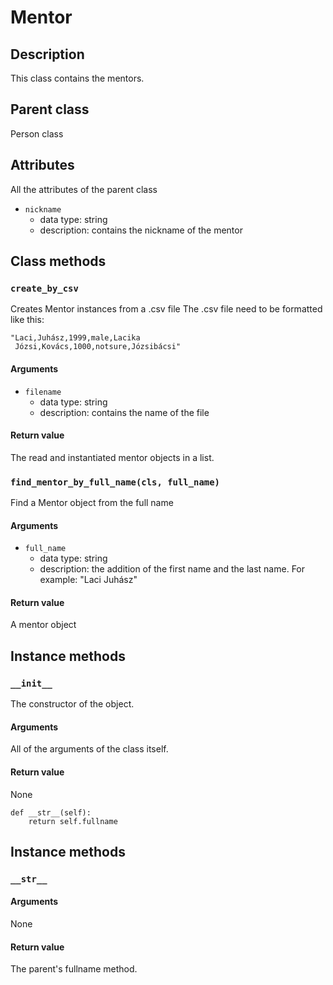 # Mentor

## Description
This class contains the mentors.

## Parent class
Person class

## Attributes

All the attributes of the parent class

* ```nickname```
    * data type: string
    * description: contains the nickname of the mentor

## Class methods

### ```create_by_csv```

Creates Mentor instances from a .csv file
The .csv file need to be formatted like this:

    "Laci,Juhász,1999,male,Lacika
     Józsi,Kovács,1000,notsure,Józsibácsi"

#### Arguments
* ```filename```
    * data type: string
    * description: contains the name of the file

#### Return value

The read and instantiated mentor objects in a list. 

### ```find_mentor_by_full_name(cls, full_name)```

Find a Mentor object from the full name

#### Arguments

* ```full_name```
    * data type: string
    * description: the addition of the first name and the last name. For example: "Laci Juhász"

#### Return value

A mentor object



## Instance methods

### ```__init__```
The constructor of the object.

#### Arguments

All of the arguments of the class itself.

#### Return value
None

    def __str__(self):
        return self.fullname

## Instance methods

### ```__str__```


#### Arguments

None

#### Return value

The parent's fullname method.